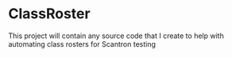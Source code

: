 # ClassRoster
This project will contain any source code that I create to help with automating class rosters for Scantron testing
